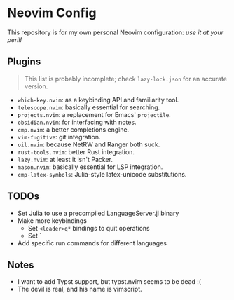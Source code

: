 # Neovim Config
This repository is for my own personal Neovim configuration: *use it at your peril!*

## Plugins
> This list is probably incomplete; check `lazy-lock.json` for an accurate version.

- `which-key.nvim`: as a keybinding API and familiarity tool.
- `telescope.nvim`: basically essential for searching.
- `projects.nvim`: a replacement for Emacs' `projectile`.
- `obsidian.nvim`: for interfacing with notes.
- `cmp.nvim`: a better completions engine.
- `vim-fugitive`: git integration.
- `oil.nvim`: because NetRW and Ranger both suck.
- `rust-tools.nvim`: better Rust integration.
- `lazy.nvim`: at least it isn't Packer.
- `mason.nvim`: basically essential for LSP integration.
- `cmp-latex-symbols`: Julia-style latex-unicode substitutions.

## TODOs
- Set Julia to use a precompiled LanguageServer.jl binary
- Make more keybindings
    - Set `<leader>q*` bindings to quit operations
    - Set `<leader>
- Add specific run commands for different languages

## Notes
- I want to add Typst support, but typst.nvim seems to be dead :(
- The devil is real, and his name is vimscript.
